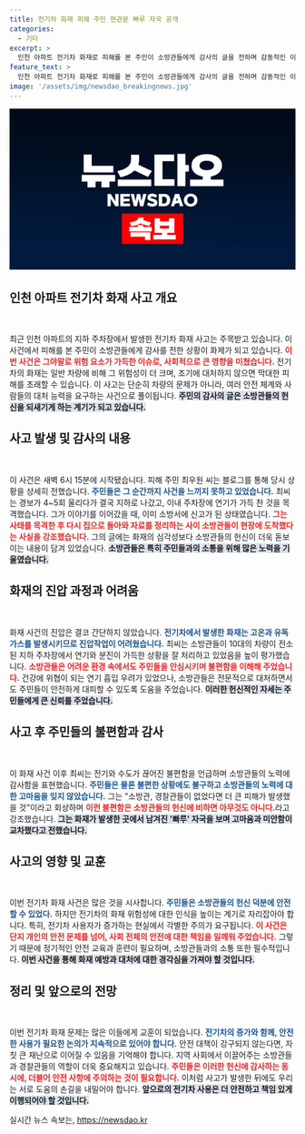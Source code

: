 ```yaml
---
title: 전기차 화재 피해 주민 현관문 빠루 자국 공개
categories:
  - 기타
excerpt: >
  인천 아파트 전기차 화재로 피해를 본 주민이 소방관들에게 감사의 글을 전하며 감동적인 이야기가 전해졌다. 그는 화재 진압 과정과 소방관들의 헌신을 회상하며 고마움을 표했다.
feature_text: >
  인천 아파트 전기차 화재로 피해를 본 주민이 소방관들에게 감사의 글을 전하며 감동적인 이야기가 전해졌다. 그는 화재 진압 과정과 소방관들의 헌신을 회상하며 고마움을 표했다.
image: '/assets/img/newsdao_breakingnews.jpg'
---
```


<p><img src="/assets/img/newsdao_breakingnews.jpg" alt="pcversion 속보" /></p>

<h2 data-ke-size="size26">인천 아파트 전기차 화재 사고 개요</h2>

<p data-ke-size="size16">&nbsp;</p>

<p>최근 인천 아파트의 지하 주차장에서 발생한 전기차 화재 사고는 주목받고 있습니다. 이 사건에서 피해를 본 주민이 소방관들에게 감사를 전한 상황이 화제가 되고 있습니다. <b><span style="color: #ee2323;">이번 사건은 그야말로 위험 요소가 가득한 이슈로, 사회적으로 큰 영향을 미쳤습니다.</span></b> 전기차의 화재는 일반 차량에 비해 그 위험성이 더 크며, 조기에 대처하지 않으면 막대한 피해를 초래할 수 있습니다. 이 사고는 단순히 차량의 문제가 아니라, 여러 안전 체계와 사람들의 대처 능력을 요구하는 사건으로 풀이됩니다. <b><span style="background-color: #21538527;">주민의 감사의 글은 소방관들의 헌신을 되새기게 하는 계기가 되고 있습니다.</span></b> </p>

<h2 data-ke-size="size26">사고 발생 및 감사의 내용</h2>

<p data-ke-size="size16">&nbsp;</p>

<p>이 사건은 새벽 6시 15분에 시작됐습니다. 피해 주민 최우원 씨는 블로그를 통해 당시 상황을 상세히 전했습니다. <b><span style="color: #1a5490;">주민들은 그 순간까지 사건을 느끼지 못하고 있었습니다.</span></b> 최씨는 경보가 4~5회 울리다가 결국 지하로 나갔고, 이내 주차장에 연기가 가득 찬 것을 목격했습니다. 그가 이야기를 이어갔을 때, 이미 소방서에 신고가 된 상태였습니다. <b><span style="color: #ee2323;">그는 사태를 목격한 후 다시 집으로 돌아와 자료를 정리하는 사이 소방관들이 현장에 도착했다는 사실을 강조했습니다.</span></b> 그의 글에는 화재의 심각성보다 소방관들의 헌신이 더욱 돋보이는 내용이 담겨 있었습니다. <b><span style="background-color: #21538527;">소방관들은 특히 주민들과의 소통을 위해 많은 노력을 기울였습니다.</span></b></p>

<h2 data-ke-size="size26">화재의 진압 과정과 어려움</h2>

<p data-ke-size="size16">&nbsp;</p>

<p>화재 사건의 진압은 결코 간단하지 않았습니다. <b><span style="color: #1a5490;">전기차에서 발생한 화재는 고온과 유독가스를 발생시키므로 진압작업이 어려웠습니다.</span></b> 최씨는 소방관들이 10대의 차량이 전소된 지하 주차장에서 연기와 분진이 가득한 상황을 잘 처리하고 있었음을 높이 평가했습니다. <b><span style="color: #ee2323;">소방관들은 어려운 환경 속에서도 주민들을 안심시키며 불편함을 이해해 주었습니다.</span></b> 건강에 위협이 되는 연기 흡입 우려가 있었으나, 소방관들은 전문적으로 대처하면서도 주민들이 안전하게 대피할 수 있도록 도움을 주었습니다. <b><span style="background-color: #21538527;">이러한 헌신적인 자세는 주민들에게 큰 신뢰를 주었습니다.</span></b> </p>

<h2 data-ke-size="size26">사고 후 주민들의 불편함과 감사</h2>

<p data-ke-size="size16">&nbsp;</p>

<p>이 화재 사건 이후 최씨는 전기와 수도가 끊어진 불편함을 언급하며 소방관들의 노력에 감사함을 표현했습니다. <b><span style="color: #1a5490;">주민들은 물론 불편한 상황에도 불구하고 소방관들의 노력에 대한 고마움을 잊지 않았습니다.</span></b> 그는 "소방관, 경찰관들이 없었다면 더 큰 피해가 발생했을 것"이라고 회상하며 <b><span style="color: #ee2323;">이런 불편함은 소방관들의 헌신에 비하면 아무것도 아니다.</span></b>라고 강조했습니다. <b><span style="background-color: #21538527;">그는 화재가 발생한 곳에서 남겨진 '빠루' 자국을 보며 고마움과 미안함이 교차했다고 전했습니다.</span></b> </p>

<h2 data-ke-size="size26">사고의 영향 및 교훈</h2>

<p data-ke-size="size16">&nbsp;</p>

<p>이번 전기차 화재 사건은 많은 것을 시사합니다. <b><span style="color: #1a5490;">주민들은 소방관들의 헌신 덕분에 안전할 수 있었다.</span></b> 하지만 전기차의 화재 위험성에 대한 인식을 높이는 계기로 자리잡아야 합니다. 특히, 전기차 사용자가 증가하는 현실에서 각별한 주의가 요구됩니다. <b><span style="color: #ee2323;">이 사건은 단지 개인의 안전 문제를 넘어, 사회 전체의 안전에 대한 책임을 일깨워 주었습니다.</span></b> 그렇기 때문에 정기적인 안전 교육과 훈련이 필요하며, 소방관들과의 소통 또한 필수적입니다. <b><span style="background-color: #21538527;">이번 사건을 통해 화재 예방과 대처에 대한 경각심을 가져야 할 것입니다.</span></b></p>

<h2 data-ke-size="size26">정리 및 앞으로의 전망</h2>

<p data-ke-size="size16">&nbsp;</p>

<p>이번 전기차 화재 문제는 많은 이들에게 교훈이 되었습니다. <b><span style="color: #1a5490;">전기차의 증가와 함께, 안전한 사용가 필요한 논의가 지속적으로 있어야 합니다.</span></b> 안전 대책이 강구되지 않는다면, 자칫 큰 재난으로 이어질 수 있음을 기억해야 합니다. 지역 사회에서 이끌어주는 소방관들과 경찰관들의 역할이 더욱 중요해지고 있습니다. <b><span style="color: #ee2323;">주민들은 이러한 헌신에 감사하는 동시에, 더불어 안전 사항에 주의하는 것이 필요합니다.</span></b> 이처럼 사고가 발생한 뒤에도 우리는 서로 도움의 손길을 내밀어야 합니다. <b><span style="background-color: #21538527;">앞으로의 전기차 사용은 더 안전하고 책임 있게 이행되어야 할 것입니다.</span></b></p>
실시간 뉴스 속보는, <a href="https://newsdao.kr" rel="dofollow">https://newsdao.kr</a>


